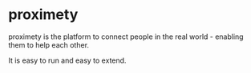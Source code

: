# proximety
proximety is the platform to connect people in the real world - enabling them to help each other.

It is easy to run and easy to extend.
